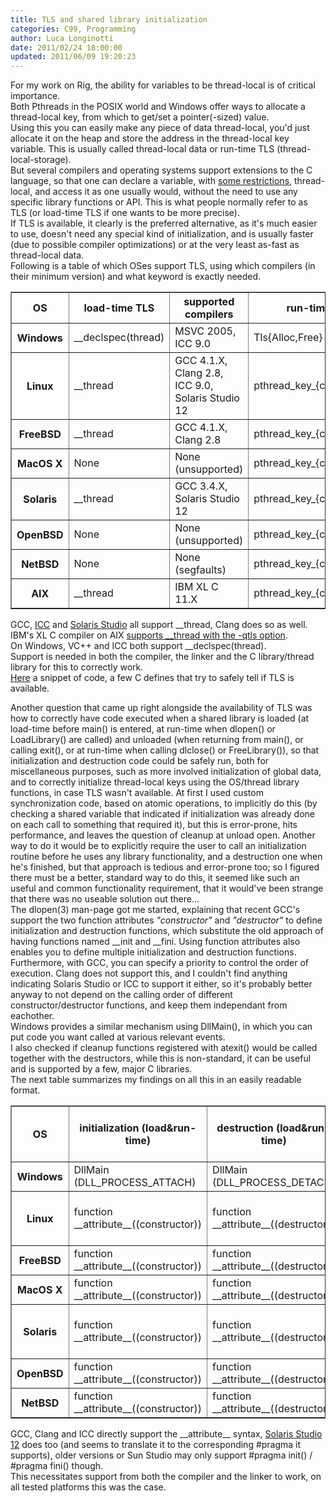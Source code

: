 ```yaml
---
title: TLS and shared library initialization
categories: C99, Programming
author: Luca Longinotti
date: 2011/02/24 18:00:00
updated: 2011/06/09 19:20:23
---
```

For my work on Rig, the ability for variables to be thread-local is of critical importance.  
Both Pthreads in the POSIX world and Windows offer ways to allocate a thread-local key, from which to get/set
a pointer(-sized) value.  
Using this you can easily make any piece of data thread-local, you'd just allocate it on the heap and store
the address in the thread-local key variable. This is usually called thread-local data or run-time TLS
(thread-local-storage).  
But several compilers and operating systems support extensions to the C language, so that one can declare a
variable, with [some restrictions][1], thread-local, and access it as one usually would, without the need to
use any specific library functions or API. This is what people normally refer to as TLS (or load-time TLS if
one wants to be more precise).  
If TLS is available, it clearly is the preferred alternative, as it's much easier to use, doesn't need any
special kind of initialization, and is usually faster (due to possible compiler optimizations) or at the very
least as-fast as thread-local data.  
Following is a table of which OSes support TLS, using which compilers (in their minimum version) and what
keyword is exactly needed.

<table border="1">
	<tr>
		<th>OS</th>
		<th>load-time TLS</th>
		<th>supported compilers</th>
		<th>run-time TLS</th>
	</tr>
	<tr>
		<th>Windows</th>
		<td>__declspec(thread)</td>
		<td>MSVC 2005, ICC 9.0</td>
		<td>Tls{Alloc,Free}</td>
	</tr>
	<tr>
		<th>Linux</th>
		<td>__thread</td>
		<td>GCC 4.1.X, Clang 2.8, ICC 9.0, Solaris Studio 12</td>
		<td>pthread_key_{create,delete}</td>
	</tr>
	<tr>
		<th>FreeBSD</th>
		<td>__thread</td>
		<td>GCC 4.1.X, Clang 2.8</td>
		<td>pthread_key_{create,delete}</td>
	</tr>
	<tr>
		<th>MacOS X</th>
		<td>None</td>
		<td>None (unsupported)</td>
		<td>pthread_key_{create,delete}</td>
	</tr>
	<tr>
		<th>Solaris</th>
		<td>__thread</td>
		<td>GCC 3.4.X, Solaris Studio 12</td>
		<td>pthread_key_{create,delete}</td>
	</tr>
	<tr>
		<th>OpenBSD</th>
		<td>None</td>
		<td>None (unsupported)</td>
		<td>pthread_key_{create,delete}</td>
	</tr>
	<tr>
		<th>NetBSD</th>
		<td>None</td>
		<td>None (segfaults)</td>
		<td>pthread_key_{create,delete}</td>
	</tr>
	<tr>
		<th>AIX</th>
		<td>__thread</td>
		<td>IBM XL C 11.X</td>
		<td>pthread_key_{create,delete}</td>
	</tr>
</table>

GCC, [ICC][2] and [Solaris Studio][3] all support \_\_thread, Clang does so as well.  
IBM's XL C compiler on AIX [supports \_\_thread with the -qtls option][4].  
On Windows, VC++ and ICC both support \_\_declspec(thread).  
Support is needed in both the compiler, the linker and the C library/thread library for this to correctly work.  
[Here][5] a snippet of code, a few C defines that try to safely tell if TLS is available.

Another question that came up right alongside the availability of TLS was how to correctly have code executed
when a shared library is loaded (at load-time before main() is entered, at run-time when dlopen() or LoadLibrary()
are called) and unloaded (when returning from main(), or calling exit(), or at run-time when calling dlclose()
or FreeLibrary()), so that initialization and destruction code could be safely run, both for miscellaneous
purposes, such as more involved initialization of global data, and to correctly initialize thread-local keys
using the OS/thread library functions, in case TLS wasn't available. At first I used custom synchronization
code, based on atomic operations, to implicitly do this (by checking a shared variable that indicated if
initialization was already done on each call to something that required it), but this is error-prone, hits
performance, and leaves the question of cleanup at unload open. Another way to do it would be to explicitly
require the user to call an initialization routine before he uses any library functionality, and a destruction
one when he's finished, but that approach is tedious and error-prone too; so I figured there must be a better,
standard way to do this, it seemed like such an useful and common functionality requirement, that it would've
been strange that there was no useable solution out there...  
The dlopen(3) man-page got me started, explaining that recent GCC's support the two function attributes
*"constructor"* and *"destructor"* to define initialization and destruction functions, which substitute the
old approach of having functions named \_\_init and \_\_fini. Using function attributes also enables you to define
multiple initialization and destruction functions. Furthermore, with GCC, you can specify a priority to control
the order of execution. Clang does not support this, and I couldn't find anything indicating Solaris Studio or
ICC to support it either, so it's probably better anyway to not depend on the calling order of different
constructor/destructor functions, and keep them independant from eachother.  
Windows provides a similar mechanism using DllMain(), in which you can put code you want called at various
relevant events.  
I also checked if cleanup functions registered with atexit() would be called together with the destructors,
while this is non-standard, it can be useful and is supported by a few, major C libraries.  
The next table summarizes my findings on all this in an easily readable format.

<table border="1">
	<tr>
		<th>OS</th>
		<th>initialization (load&amp;run-time)</th>
		<th>destruction (load&amp;run-time)</th>
		<th>atexit() on process exit</th>
		<th>atexit() on library unload</th>
	</tr>
	<tr>
		<th>Windows</th>
		<td>DllMain<br />(DLL_PROCESS_ATTACH)</td>
		<td>DllMain<br />(DLL_PROCESS_DETACH)</td>
		<td>Yes</td>
		<td>Yes</td>
	</tr>
	<tr>
		<th>Linux</th>
		<td>function __attribute__((constructor))</td>
		<td>function __attribute__((destructor))</td>
		<td>Yes</td>
		<td>Yes (since glibc 2.2.3)</td>
	</tr>
	<tr>
		<th>FreeBSD</th>
		<td>function __attribute__((constructor))</td>
		<td>function __attribute__((destructor))</td>
		<td>Yes</td>
		<td>No</td>
	</tr>
	<tr>
		<th>MacOS X</th>
		<td>function __attribute__((constructor))</td>
		<td>function __attribute__((destructor))</td>
		<td>Yes</td>
		<td>No</td>
	</tr>
	<tr>
		<th>Solaris</th>
		<td>function __attribute__((constructor))</td>
		<td>function __attribute__((destructor))</td>
		<td>Yes</td>
		<td>Yes (since Solaris 8)</td>
	</tr>
	<tr>
		<th>OpenBSD</th>
		<td>function __attribute__((constructor))</td>
		<td>function __attribute__((destructor))</td>
		<td>Yes</td>
		<td>No</td>
	</tr>
	<tr>
		<th>NetBSD</th>
		<td>function __attribute__((constructor))</td>
		<td>function __attribute__((destructor))</td>
		<td>Yes</td>
		<td>No</td>
	</tr>
</table>

GCC, Clang and ICC directly support the \_\_attribute\_\_ syntax, [Solaris Studio 12][6] does too (and seems to
translate it to the corresponding #pragma it supports), older versions or Sun Studio may only support #pragma
init() / #pragma fini() though.  
This necessitates support from both the compiler and the linker to work, on all tested platforms this was
the case.

[1]: http://gcc.gnu.org/onlinedocs/gcc/Thread_002dLocal.html "general TLS restrictions"
[2]: http://software.intel.com/sites/products/documentation/hpc/composerxe/en-us/cpp/lin/bldaps_cls/common/bldaps_tls_comm.htm "ICC TLS"
[3]: http://download.oracle.com/docs/cd/E19205-01/819-5265/bjabi/index.html "Solaris Studio TLS"
[4]: http://publib.boulder.ibm.com/infocenter/comphelp/v111v131/topic/com.ibm.xlc111.aix.doc/language_ref/thread.html "TLS on AIX"
[5]: https://github.com/llongi/rig/blob/master/Rig/include/sys/system_all.h#L62 "TLS defines"
[6]: http://download.oracle.com/docs/cd/E18659_01/html/821-1384/gjzke.html "Solaris Studio const/dest"
